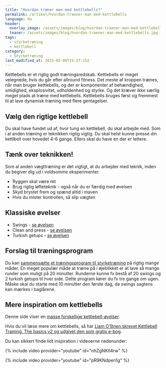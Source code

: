 ```yaml
---
title: "Hvordan træner man med kettlebells?"
permalink: /artikel/hvordan-traener-man-med-kettlebells
language: da
header:
  overlay_image: /assets/images/blog/hvordan-traener-man-med-kettlebells.jpg
  teaser: /assets/images/blog/hvordan-traener-man-med-kettlebells.jpg
tags:
  - styrketræning
  - kettlebell
category:
  - Styrketræning
last_modified_at: 2015-03-09T15:37:15Z
---
```


Kettlebells er et rigtig godt træningsredskab. Kettlebells er meget velegnede, hvis du går efter allround fitness. Det meste af kroppen trænes, når man bruger kettlebells, og der er komponenter af behændighed, smidighed, eksplosivitet, udholdenhed og styrke. Og det kræver ikke særlig meget plads at træne med kettlebells. Kettlebells bruges først og fremmest til at lave dynamisk træning med flere gentagelser.

Vælg den rigtige kettlebell
---------------------------

Du skal have fundet ud af, hvor tung en kettlebell, du skal arbejde med. Som i al anden træning er teknikken rigtig vigtig. Du skal helst kunne presse din kettlbell over hovedet 4-6 gange. Ellers skal du have en der er lettere.

Tænk over teknikken!
--------------------

Som al anden vægttræning er det vigtigt, at du arbejder med teknik, inden du begiver dig ud i voldsomme eksperimenter.

- Ryggen skal være ret
- Brug rigtig løfteteknik - også når du er færdig med øvelsen
- Skyd brystet frem og spænd altid i maven
- Hvis du mister kontrollen, så slip vægten

Klassiske øvelser
-----------------

- Swings - [se øvelsen](/oevelse/tohaandssving)
- Clean and press - [se øvelsen](/oevelse/one-arm-clean-and-jerk)
- Turkish getups - [se øvelsen](/oevelse/turkish-getup)

Forslag til træningsprogram
---------------------------

Du kan [sammensætte et træningsprogram til styrketræning](/artikel/opbygning-af-program) på rigtig mange måder. En meget populær måde at træne på i øjeblikket er at lave så mange runder som muligt på 20 minutter. Runderne kunne fx bestå af 20 swings og 2 turkish getups til hver side. Dette program kører du fx tre gange om ugen. Måske skal du starte med 10 minutter den første dag, da swings sagtens kan mærkes i baglårene.

Mere inspiration om kettlebells
-------------------------------

Denne side viser en [masse forskellige kettlebell-øvelser](https://kettlebellsworkouts.com/kettlebell-exercises/).

Hvis du vil læse mere om kettlebells, så har [Liam O'Brien skrevet Kettlebell Training. The basics v2 og udgivet den som gratis e-bog](http://www.sendspace.com/file/gwz682).

Du kan sikkert finde lidt inspiration i videoerne nedenunder:

{% include video provider="youtube" id="nhZgNKII4rw" %}

{% include video provider="youtube" id="pR9KNdpen1g" %}
